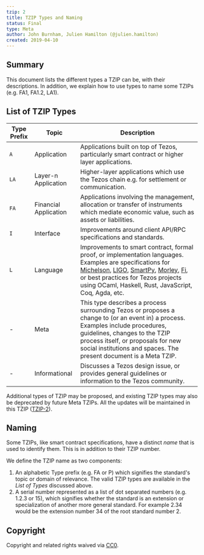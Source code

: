 ```yaml
---
tzip: 2
title: TZIP Types and Naming
status: Final
type: Meta
author: John Burnham, Julien Hamilton (@julien.hamilton)
created: 2019-04-10
---
```


## Summary

This document lists the different types a TZIP can be, with their descriptions.
In addition, we explain how to use types to name some TZIPs (e.g. FA1, FA1.2,
LA1).


## List of TZIP Types

| Type Prefix | Topic                  | Description                |
|-------------|------------------------|----------------------------|
| `A`         | Application            | Applications built on top of Tezos, particularly smart contract or higher layer applications. |
| `LA`        | Layer-n Application    | Higher-layer applications which use the Tezos chain e.g. for settlement or communication. |
| `FA`        | Financial Application  | Applications involving the management, allocation or transfer of instruments which mediate economic value, such as assets or liabilities. |
| `I`         | Interface              | Improvements around client API/RPC specifications and standards. |
| `L`         | Language               | Improvements to smart contract, formal proof, or implementation languages. Examples are specifications for [Michelson](https://tezos.gitlab.io/whitedoc/michelson.html), [LIGO](https://ligolang.org/), [SmartPy](https://smartpy.io/), [Morley](http://hackage.haskell.org/package/morley), [Fi](https://learn.fi-code.com/), or best practices for Tezos projects using OCaml, Haskell, Rust, JavaScript, Coq, Agda, etc. |
| -           | Meta                   | This type describes a process surrounding Tezos or proposes a change to (or an event in) a process. Examples include procedures, guidelines, changes to the TZIP process itself, or proposals for new social institutions and spaces. The present document is a Meta TZIP. |
| -           | Informational          | Discusses a Tezos design issue, or provides general guidelines or information to the Tezos community. |

Additional types of TZIP may be proposed, and existing TZIP types may also be
deprecated by future Meta TZIPs. All the updates will be maintained in this TZIP
([TZIP-2](/proposals/tzip-2/tzip-2.md)).


## Naming

Some TZIPs, like smart contract specifications, have a distinct *name* that is
used to identify them. This is in addition to their TZIP number.

We define the TZIP name as two components:

1. An alphabetic Type prefix (e.g. FA or P) which signifies the standard's topic
or domain of relevance. The valid TZIP types are available in the *List of
Types* discussed above.
2. A serial number represented as a list of dot separated numbers (e.g. 1.2.3 or
15), which signifies whether the standard is an extension or specialization of
another more general standard. For example 2.34 would be the extension number 34
of the root standard number 2.


## Copyright

Copyright and related rights waived via
[CC0](https://creativecommons.org/publicdomain/zero/1.0/).
